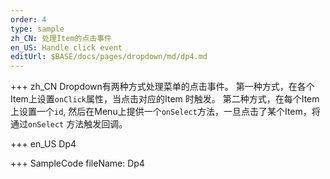 ```yaml
--- 
order: 4
type: sample
zh_CN: 处理Item的点击事件
en_US: Handle click event
editUrl: $BASE/docs/pages/dropdown/md/dp4.md
---
```


+++ zh_CN
 Dropdown有两种方式处理菜单的点击事件。
  第一种方式，在各个Item上设置<Code>onClick</Code>属性，当点击对应的Item 时触发。
  第二种方式，在每个Item上设置一个<Code>id</Code>, 然后在Menu上提供一个<Code>onSelect</Code>方法，一旦点击了某个Item，将通过<Code>onSelect</Code>
 方法触发回调。



+++ en_US
Dp4

+++ SampleCode
fileName: Dp4
